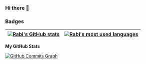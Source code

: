 ### Hi there 👋

### Badges
<!-- <p align="center">
<a href="https://github.com/oakoudad/badge42"><img src="https://badge.mediaplus.ma/colorfulwaves/del-alj" alt="del-alj's 42 stats" /></a>
</p> -->

| [![Rabi's GitHub stats](https://github-readme-stats.vercel.app/api?username=del-alj&count_private=true&show_icons=true&hide=issues&hide_border=true&theme=dracula)](https://github.com/del-alj?tab=repositories) | [![Rabi's most used languages](https://github-readme-stats.vercel.app/api/top-langs/?username=del-alj&layout=compact&hide_border=true&theme=dracula)](https://github.com/del-alj?tab=repositories) |
|:-:|:-:|

 <b>My GitHub Stats</b>

<a href="http://www.github.com/del-alj"><img src="https://activity-graph.herokuapp.com/graph?username=del-alj&bg_color=1c1917&color=ffffff&line=6366f1&point=ffffff&area_color=1c1917&area=true&hide_border=true&custom_title=GitHub%20Commits%20Graph" alt="GitHub Commits Graph" /></a>
<!--
**del-alj/del-alj** is a ✨ _special_ ✨ repository because its `README.md` (this file) appears on your GitHub profile.

Here are some ideas to get you started:

- 🔭 I’m currently working on ...
- 🌱 I’m currently learning ...
- 👯 I’m looking to collaborate on ...
- 🤔 I’m looking for help with ...
- 💬 Ask me about ...
- 📫 How to reach me: ...
- 😄 Pronouns: ...
- ⚡ Fun fact: ...
-->
